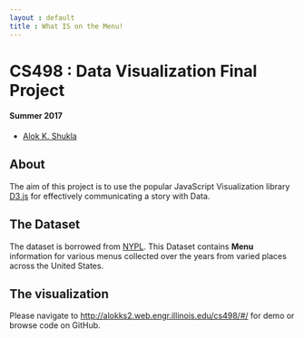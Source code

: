 ```yaml
---
layout : default
title : What IS on the Menu!
---
```


# CS498 : Data Visualization Final Project 

#### Summer 2017  

- [Alok K. Shukla](mailto:alokks2@illinois.edu?Subject=CS598Project)


## About

The aim of this project is to use the popular JavaScript Visualization library [D3.js](d3js.org) for effectively communicating a story with Data. 

## The Dataset

The dataset is borrowed from [NYPL](nypl.menus.org). This Dataset contains __Menu__ information for various menus collected over the years from varied places across the United States. 

## The visualization

Please navigate to <http://alokks2.web.engr.illinois.edu/cs498/#/> for demo or browse code on GitHub.
